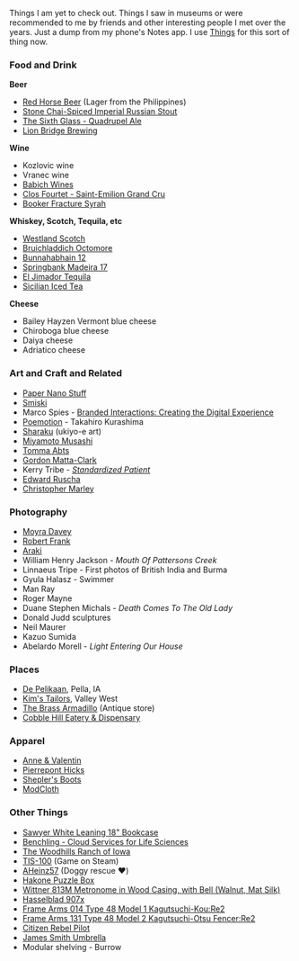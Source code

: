 Things I am yet to check out. Things I saw in museums or were recommended to me by friends and other interesting people I met over the years. Just a dump from my phone's Notes app. I use [Things](https://culturedcode.com/things/) for this sort of thing now.

### Food and Drink

**Beer**

* [Red Horse Beer](https://en.wikipedia.org/wiki/Red_Horse_Beer) (Lager from the Philippines)
* [Stone Chai-Spiced Imperial Russian Stout](https://www.stonebrewing.com/beer/special-releases/stone-chai-spiced-imperial-russian-stout#ageGatePassed)
* [The Sixth Glass - Quadrupel Ale](https://www.boulevard.com/beerinfo/the-sixth-glass/)
* [Lion Bridge Brewing](http://www.lionbridgebrewing.com/)

**Wine**

* Kozlovic wine
* Vranec wine
* [Babich Wines](https://babichwines.com/)
* [Clos Fourtet - Saint-Emilion Grand Cru](https://www.wine-searcher.com/find/clos+fourtet+st+emilion+grand+cru+bordeaux+france)
* [Booker Fracture Syrah](https://www.wine.com/product/booker-vineyard-fracture-syrah-2017/523018)

**Whiskey, Scotch, Tequila, etc**

* [Westland Scotch](https://www.westlanddistillery.com/)
* [Bruichladdich Octomore](https://www.bruichladdich.com/octomore-super-heavily-peated-whisky-range/)
* [Bunnahabhain 12](https://bunnahabhain.com/our-whisky/12-year-old/)
* [Springbank Madeira 17](https://www.whiskybase.com/whiskies/whisky/167738/springbank-17-year-old)
* [El Jimador Tequila](https://www.eljimador.com/age-gate/)
* [Sicilian Iced Tea](https://more-is-better.blogspot.com/2017/02/sicilian-iced-tea.html)

**Cheese**

* Bailey Hayzen Vermont blue cheese
* Chiroboga blue cheese
* Daiya cheese
* Adriatico cheese

### Art and Craft and Related

* [Paper Nano Stuff](https://www.amazon.com/s?k=Paper+Nano)
* [Smiski](https://smiski.com/e/smiski/)
* Marco Spies - [Branded Interactions: Creating the Digital Experience](https://www.amazon.com/Branded-Interactions-Creating-Digital-Experience/dp/0500518173)
* [Poemotion](https://www.amazon.com/Takahiro-Kurashima/e/B00B5I7BQ2) - Takahiro Kurashima
* [Sharaku](https://en.wikipedia.org/wiki/Sharaku) (ukiyo-e art)
* [Miyamoto Musashi](https://en.wikipedia.org/wiki/Miyamoto_Musashi)
* [Tomma Abts](http://www.artnet.com/artists/tomma-abts/)
* [Gordon Matta-Clark](https://www.davidzwirner.com/artists/gordon-matta-clark)
* Kerry Tribe - [_Standardized Patient_](http://www.kerrytribe.com/project/standardized-patient/)
* [Edward Ruscha](https://en.wikipedia.org/wiki/Edward_Ruscha)
* [Christopher Marley](https://www.instagram.com/pheromone_christophermarley/)

### Photography

* [Moyra Davey](https://whitney.org/exhibitions/2012-biennial/moyra-davey)
* [Robert Frank](https://www.google.com/search?q=robert+frank+photography&tbm=isch)
* [Araki](https://en.wikipedia.org/wiki/Nobuyoshi_Araki)
* William Henry Jackson - _Mouth Of Pattersons Creek_
* Linnaeus Tripe - First photos of British India and Burma
* Gyula Halasz - Swimmer
* Man Ray
* Roger Mayne
* Duane Stephen Michals - _Death Comes To The Old Lady_
* Donald Judd sculptures
* Neil Maurer
* Kazuo Sumida
* Abelardo Morell - _Light Entering Our House_

### Places

* [De Pelikaan](http://www.mainandme.com/stores/de-pelikaan-pella-ia), Pella, IA
* [Kim's Tailors](https://kims-tailors.com/), Valley West
* [The Brass Armadillo](https://www.brassarmadillo.com/desmoines/) (Antique store)
* [Cobble Hill Eatery & Dispensary](https://cobblehillrestaurant.com/)

### Apparel

* [Anne & Valentin](https://anneetvalentin.com/en/)
* [Pierrepont Hicks](https://pierreponthicks.com/)
* [Shepler's Boots](https://www.sheplers.com/)
* [ModCloth](https://modcloth.com/)

### Other Things

* [Sawyer White Leaning 18" Bookcase](https://www.crateandbarrel.com/sawyer-white-leaning-18-bookcase/s586976)
* [Benchling - Cloud Services for Life Sciences](https://www.benchling.com/careers/)
* [The Woodhills Ranch of Iowa](https://www.wildwoodhillsranch.org/)
* [TIS-100](https://store.steampowered.com/app/370360/TIS100/) (Game on Steam)
* [AHeinz57](https://www.aheinz57.com/) (Doggy rescue ♥️)
* [Hakone Puzzle Box](https://www.hakonemaruyama.com/)
* [Wittner 813M Metronome in Wood Casing, with Bell (Walnut, Mat Silk)](https://www.bhphotovideo.com/c/product/1170585-REG/wittner_813m_28376_metronome_walnut.html)
* [Hasselblad 907x](https://www.hasselblad.com/v-system/907x-50c/)
* [Frame Arms 014 Type 48 Model 1 Kagutsuchi-Kou:Re2](https://www.gundamplanet.com/frame-arms-014-type-48-model-1-kagutsuchi-kou-re2.html)
* [Frame Arms 131 Type 48 Model 2 Kagutsuchi-Otsu Fencer:Re2](https://www.gundamplanet.com/frame-arms-131-type-48-model-2-kagutsuchi-otsu-fencer-re2.html)
* [Citizen Rebel Pilot](https://www.citizenwatch.com/us/en/product/JG2108-52W.html)
* [James Smith Umbrella](https://www.james-smith.co.uk/product-category/umbrellas/gents-umbrellas/solid-stick/)
* Modular shelving - Burrow

